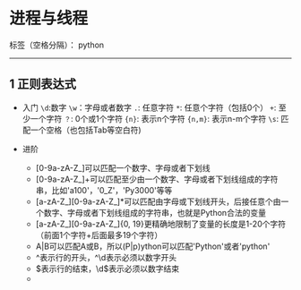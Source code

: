﻿# 进程与线程

标签（空格分隔）： python

---

## 1 正则表达式

 - 入门
`\d`:数字 
`\w`：字母或者数字
`.`: 任意字符
`*`: 任意个字符（包括0个）
`+`: 至少一个字符
`？`: 0个或1个字符
`{n}`: 表示n个字符
`{n,m}`: 表示n-m个字符
`\s`: 匹配一个空格（也包括Tab等空白符)

 - 进阶
     - [0-9a-zA-Z\_]可以匹配一个数字、字母或者下划线
     - [0-9a-zA-Z\_]+可以匹配至少由一个数字、字母或者下划线组成的字符串，比如'a100'，'0_Z'，'Py3000'等等
     - [a-zA-Z\_][0-9a-zA-Z\_]*可以匹配由字母或下划线开头，后接任意个由一个数字、字母或者下划线组成的字符串，也就是Python合法的变量
     - [a-zA-Z\_][0-9a-zA-Z\_]{0, 19}更精确地限制了变量的长度是1-20个字符（前面1个字符+后面最多19个字符）
     - A|B可以匹配A或B，所以(P|p)ython可以匹配'Python'或者'python'
     - ^表示行的开头，^\d表示必须以数字开头
     - $表示行的结束，\d$表示必须以数字结束
     - 

